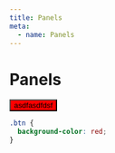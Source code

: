 ```yaml
---
title: Panels
meta:
  - name: Panels
---
```


# Panels

<button class='btn'>asdfasdfdsf</button>

<style>
.btn {
  background-color: red;
}

</style>

```css
.btn {
  background-color: red;
}

```


